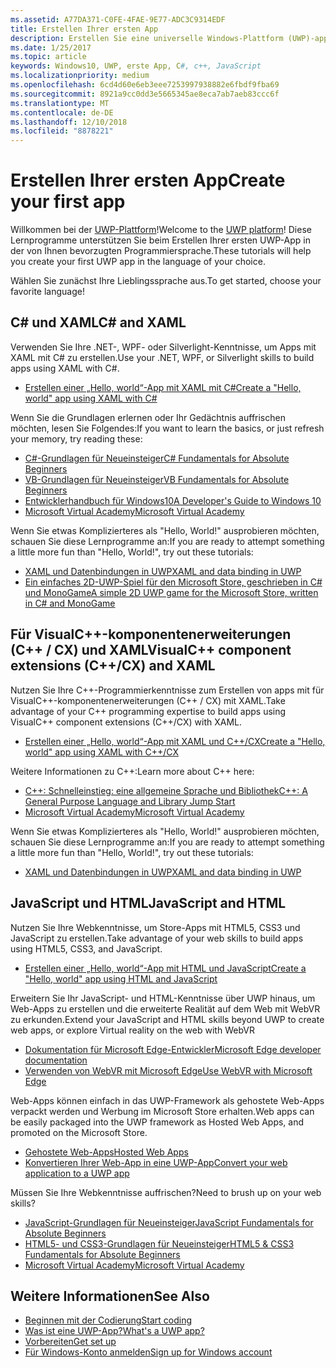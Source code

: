 ```yaml
---
ms.assetid: A77DA371-C0FE-4FAE-9E77-ADC3C9314EDF
title: Erstellen Ihrer ersten App
description: Erstellen Sie eine universelle Windows-Plattform (UWP)-app für Windows 10 mithilfe Ihrer bevorzugte Programmiersprache.
ms.date: 1/25/2017
ms.topic: article
keywords: Windows10, UWP, erste App, C#, c++, JavaScript
ms.localizationpriority: medium
ms.openlocfilehash: 6cd4d60e6eb3eee7253997938882e6fbdf9fba69
ms.sourcegitcommit: 8921a9cc0dd3e5665345ae8eca7ab7aeb83ccc6f
ms.translationtype: MT
ms.contentlocale: de-DE
ms.lasthandoff: 12/10/2018
ms.locfileid: "8878221"
---
```

# <a name="create-your-first-app"></a><span data-ttu-id="2a7b6-104">Erstellen Ihrer ersten App</span><span class="sxs-lookup"><span data-stu-id="2a7b6-104">Create your first app</span></span>

<span data-ttu-id="2a7b6-105">Willkommen bei der [UWP-Plattform](universal-application-platform-guide.md)!</span><span class="sxs-lookup"><span data-stu-id="2a7b6-105">Welcome to the [UWP platform](universal-application-platform-guide.md)!</span></span> <span data-ttu-id="2a7b6-106">Diese Lernprogramme unterstützen Sie beim Erstellen Ihrer ersten UWP-App in der von Ihnen bevorzugten Programmiersprache.</span><span class="sxs-lookup"><span data-stu-id="2a7b6-106">These tutorials will help you create your first UWP app in the language of your choice.</span></span>

<span data-ttu-id="2a7b6-107">Wählen Sie zunächst Ihre Lieblingssprache aus.</span><span class="sxs-lookup"><span data-stu-id="2a7b6-107">To get started, choose your favorite language!</span></span>

## <a name="c-and-xaml"></a><span data-ttu-id="2a7b6-108">C# und XAML</span><span class="sxs-lookup"><span data-stu-id="2a7b6-108">C# and XAML</span></span>

<span data-ttu-id="2a7b6-109">Verwenden Sie Ihre .NET-, WPF- oder Silverlight-Kenntnisse, um Apps mit XAML mit C# zu erstellen.</span><span class="sxs-lookup"><span data-stu-id="2a7b6-109">Use your .NET, WPF, or Silverlight skills to build apps using XAML with C#.</span></span>

* [<span data-ttu-id="2a7b6-110">Erstellen einer „Hello, world“-App mit XAML mit C#</span><span class="sxs-lookup"><span data-stu-id="2a7b6-110">Create a "Hello, world" app using XAML with C#</span></span>](create-a-hello-world-app-xaml-universal.md)

<span data-ttu-id="2a7b6-111">Wenn Sie die Grundlagen erlernen oder Ihr Gedächtnis auffrischen möchten, lesen Sie Folgendes:</span><span class="sxs-lookup"><span data-stu-id="2a7b6-111">If you want to learn the basics, or just refresh your memory, try reading these:</span></span>

* [<span data-ttu-id="2a7b6-112">C#-Grundlagen für Neueinsteiger</span><span class="sxs-lookup"><span data-stu-id="2a7b6-112">C# Fundamentals for Absolute Beginners</span></span>](https://go.microsoft.com/fwlink/?linkid=850801)
* [<span data-ttu-id="2a7b6-113">VB-Grundlagen für Neueinsteiger</span><span class="sxs-lookup"><span data-stu-id="2a7b6-113">VB Fundamentals for Absolute Beginners</span></span>](https://go.microsoft.com/fwlink/?linkid=850802)
* [<span data-ttu-id="2a7b6-114">Entwicklerhandbuch für Windows10</span><span class="sxs-lookup"><span data-stu-id="2a7b6-114">A Developer's Guide to Windows 10</span></span>](https://go.microsoft.com/fwlink/?linkid=850804)
* [<span data-ttu-id="2a7b6-115">Microsoft Virtual Academy</span><span class="sxs-lookup"><span data-stu-id="2a7b6-115">Microsoft Virtual Academy</span></span>](http://www.microsoftvirtualacademy.com/)

<span data-ttu-id="2a7b6-116">Wenn Sie etwas Komplizierteres als "Hello, World!" ausprobieren möchten, schauen Sie diese Lernprogramme an:</span><span class="sxs-lookup"><span data-stu-id="2a7b6-116">If you are ready to attempt something a little more fun than "Hello, World!", try out these tutorials:</span></span>

* [<span data-ttu-id="2a7b6-117">XAML und Datenbindungen in UWP</span><span class="sxs-lookup"><span data-stu-id="2a7b6-117">XAML and data binding in UWP</span></span>](xaml-basics-intro.md)
* [<span data-ttu-id="2a7b6-118">Ein einfaches 2D-UWP-Spiel für den Microsoft Store, geschrieben in C# und MonoGame</span><span class="sxs-lookup"><span data-stu-id="2a7b6-118">A simple 2D UWP game for the Microsoft Store, written in C# and MonoGame</span></span>](get-started-tutorial-game-mg2d.md)


## <a name="visualc-component-extensions-ccx-and-xaml"></a><span data-ttu-id="2a7b6-119">Für VisualC++-komponentenerweiterungen (C++ / CX) und XAML</span><span class="sxs-lookup"><span data-stu-id="2a7b6-119">VisualC++ component extensions (C++/CX) and XAML</span></span>

<span data-ttu-id="2a7b6-120">Nutzen Sie Ihre C++-Programmierkenntnisse zum Erstellen von apps mit für VisualC++-komponentenerweiterungen (C++ / CX) mit XAML.</span><span class="sxs-lookup"><span data-stu-id="2a7b6-120">Take advantage of your C++ programming expertise to build apps using VisualC++ component extensions (C++/CX) with XAML.</span></span>

* [<span data-ttu-id="2a7b6-121">Erstellen einer „Hello, world“-App mit XAML und C++/CX</span><span class="sxs-lookup"><span data-stu-id="2a7b6-121">Create a "Hello, world" app using XAML with C++/CX</span></span>](create-a-basic-windows-10-app-in-cpp.md)

<span data-ttu-id="2a7b6-122">Weitere Informationen zu C++:</span><span class="sxs-lookup"><span data-stu-id="2a7b6-122">Learn more about C++ here:</span></span>

* [<span data-ttu-id="2a7b6-123">C++: Schnelleinstieg: eine allgemeine Sprache und Bibliothek</span><span class="sxs-lookup"><span data-stu-id="2a7b6-123">C++: A General Purpose Language and Library Jump Start</span></span>](http://www.microsoftvirtualacademy.com/training-courses/c-a-general-purpose-language-and-library-jump-start)
* [<span data-ttu-id="2a7b6-124">Microsoft Virtual Academy</span><span class="sxs-lookup"><span data-stu-id="2a7b6-124">Microsoft Virtual Academy</span></span>](http://go.microsoft.com/fwlink/p/?LinkID=389916)

<span data-ttu-id="2a7b6-125">Wenn Sie etwas Komplizierteres als "Hello, World!" ausprobieren möchten, schauen Sie diese Lernprogramme an:</span><span class="sxs-lookup"><span data-stu-id="2a7b6-125">If you are ready to attempt something a little more fun than "Hello, World!", try out these tutorials:</span></span>

* [<span data-ttu-id="2a7b6-126">XAML und Datenbindungen in UWP</span><span class="sxs-lookup"><span data-stu-id="2a7b6-126">XAML and data binding in UWP</span></span>](xaml-basics-intro.md)

## <a name="javascript-and-html"></a><span data-ttu-id="2a7b6-127">JavaScript und HTML</span><span class="sxs-lookup"><span data-stu-id="2a7b6-127">JavaScript and HTML</span></span>

<span data-ttu-id="2a7b6-128">Nutzen Sie Ihre Webkenntnisse, um Store-Apps mit HTML5, CSS3 und JavaScript zu erstellen.</span><span class="sxs-lookup"><span data-stu-id="2a7b6-128">Take advantage of your web skills to build apps using HTML5, CSS3, and JavaScript.</span></span>

* [<span data-ttu-id="2a7b6-129">Erstellen einer „Hello, world“-App mit HTML und JavaScript</span><span class="sxs-lookup"><span data-stu-id="2a7b6-129">Create a "Hello, world" app using HTML and JavaScript</span></span>](create-a-hello-world-app-js-uwp.md)

<span data-ttu-id="2a7b6-130">Erweitern Sie Ihr JavaScript- und HTML-Kenntnisse über UWP hinaus, um Web-Apps zu erstellen und die erweiterte Realität auf dem Web mit WebVR zu erkunden.</span><span class="sxs-lookup"><span data-stu-id="2a7b6-130">Extend your JavaScript and HTML skills beyond UWP to create web apps, or explore Virtual reality on the web with WebVR</span></span>

* [<span data-ttu-id="2a7b6-131">Dokumentation für Microsoft Edge-Entwickler</span><span class="sxs-lookup"><span data-stu-id="2a7b6-131">Microsoft Edge developer documentation</span></span>](https://docs.microsoft.com/microsoft-edge/)
* [<span data-ttu-id="2a7b6-132">Verwenden von WebVR mit Microsoft Edge</span><span class="sxs-lookup"><span data-stu-id="2a7b6-132">Use WebVR with Microsoft Edge</span></span>](https://docs.microsoft.com/en-us/microsoft-edge/webvr/)

<span data-ttu-id="2a7b6-133">Web-Apps können einfach in das UWP-Framework als gehostete Web-Apps verpackt werden und Werbung im Microsoft Store erhalten.</span><span class="sxs-lookup"><span data-stu-id="2a7b6-133">Web apps can be easily packaged into the UWP framework as Hosted Web Apps, and promoted on the Microsoft Store.</span></span>

* [<span data-ttu-id="2a7b6-134">Gehostete Web-Apps</span><span class="sxs-lookup"><span data-stu-id="2a7b6-134">Hosted Web Apps</span></span>](https://developer.microsoft.com/windows/bridges/hosted-web-apps)
* [<span data-ttu-id="2a7b6-135">Konvertieren Ihrer Web-App in eine UWP-App</span><span class="sxs-lookup"><span data-stu-id="2a7b6-135">Convert your web application to a UWP app</span></span>](../porting/hwa-create-windows.md)

<span data-ttu-id="2a7b6-136">Müssen Sie Ihre Webkenntnisse auffrischen?</span><span class="sxs-lookup"><span data-stu-id="2a7b6-136">Need to brush up on your web skills?</span></span>

* [<span data-ttu-id="2a7b6-137">JavaScript-Grundlagen für Neueinsteiger</span><span class="sxs-lookup"><span data-stu-id="2a7b6-137">JavaScript Fundamentals for Absolute Beginners</span></span>](http://www.microsoftvirtualacademy.com/training-courses/javascript-fundamentals-for-absolute-beginners)
* [<span data-ttu-id="2a7b6-138">HTML5- und CSS3-Grundlagen für Neueinsteiger</span><span class="sxs-lookup"><span data-stu-id="2a7b6-138">HTML5 & CSS3 Fundamentals for Absolute Beginners</span></span>](http://www.microsoftvirtualacademy.com/training-courses/html5-css3-fundamentals-development-for-absolute-beginners)
* [<span data-ttu-id="2a7b6-139">Microsoft Virtual Academy</span><span class="sxs-lookup"><span data-stu-id="2a7b6-139">Microsoft Virtual Academy</span></span>](http://go.microsoft.com/fwlink/p/?LinkID=389916)

## <a name="see-also"></a><span data-ttu-id="2a7b6-140">Weitere Informationen</span><span class="sxs-lookup"><span data-stu-id="2a7b6-140">See Also</span></span>

* [<span data-ttu-id="2a7b6-141">Beginnen mit der Codierung</span><span class="sxs-lookup"><span data-stu-id="2a7b6-141">Start coding</span></span>](create-uwp-apps.md)
* [<span data-ttu-id="2a7b6-142">Was ist eine UWP-App?</span><span class="sxs-lookup"><span data-stu-id="2a7b6-142">What's a UWP app?</span></span>](universal-application-platform-guide.md)
* [<span data-ttu-id="2a7b6-143">Vorbereiten</span><span class="sxs-lookup"><span data-stu-id="2a7b6-143">Get set up</span></span>](get-set-up.md)
* [<span data-ttu-id="2a7b6-144">Für Windows-Konto anmelden</span><span class="sxs-lookup"><span data-stu-id="2a7b6-144">Sign up for Windows account</span></span>](sign-up.md)
